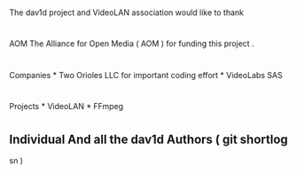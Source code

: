 #
The
dav1d
project
and
VideoLAN
association
would
like
to
thank
#
#
AOM
The
Alliance
for
Open
Media
(
AOM
)
for
funding
this
project
.
#
#
Companies
*
Two
Orioles
LLC
for
important
coding
effort
*
VideoLabs
SAS
#
#
Projects
*
VideoLAN
*
FFmpeg
#
#
Individual
And
all
the
dav1d
Authors
(
git
shortlog
-
sn
)
